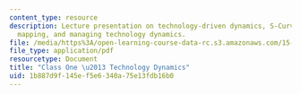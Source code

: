 ```yaml
---
content_type: resource
description: Lecture presentation on technology-driven dynamics, S-Curves, and defining,
  mapping, and managing technology dynamics.
file: /media/https%3A/open-learning-course-data-rc.s3.amazonaws.com/15-351-managing-innovation-and-entrepreneurship-spring-2008/1b887d9f145ef5e6340a75e13fdb16b0_01_lecture.pdf
file_type: application/pdf
resourcetype: Document
title: "Class One \u2013 Technology Dynamics"
uid: 1b887d9f-145e-f5e6-340a-75e13fdb16b0
---
```

